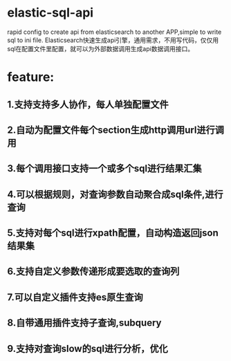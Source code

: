 # elastic-sql-api
rapid config to create api from  elasticsearch to another APP,simple to write sql to ini file.
Elasticsearch快速生成api引擎，通用需求，不用写代码，仅仅用sql在配置文件里配置，就可以为外部数据调用生成api数据调用接口。

# feature:
##  1.支持支持多人协作，每人单独配置文件
## 2.自动为配置文件每个section生成http调用url进行调用
## 3.每个调用接口支持一个或多个sql进行结果汇集
## 4.可以根据规则，对查询参数自动聚合成sql条件,进行查询
## 5.支持对每个sql进行xpath配置，自动构造返回json结果集
## 6.支持自定义参数传递形成要选取的查询列
## 7.可以自定义插件支持es原生查询
## 8.自带通用插件支持子查询,subquery
## 9.支持对查询slow的sql进行分析，优化

